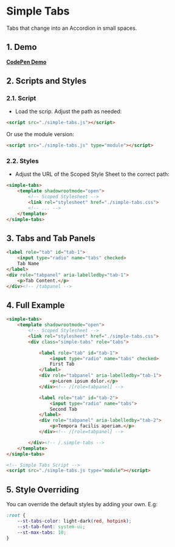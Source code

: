 # Simple Tabs

Tabs that change into an Accordion in small spaces.

## 1. Demo
**[CodePen Demo](https://codepen.io/nonsalant/pen/JojYLGQ)**

## 2. Scripts and Styles

### 2.1. Script
- Load the scrip. Adjust the path as needed:
```html
<script src="./simple-tabs.js"></script>
```
Or use the module version:
```html
<script src="./simple-tabs.js" type="module"></script>
```

### 2.2. Styles
- Adjust the URL of the Scoped Style Sheet to the correct path:
```html
<simple-tabs>
    <template shadowrootmode="open">
        <!-- Scoped Stylesheet -->
        <link rel="stylesheet" href="./simple-tabs.css">
        <!-- ... -->
    </template>
</simple-tabs>
```

## 3. Tabs and Tab Panels
```html
<label role="tab" id="tab-1">
    <input type="radio" name="tabs" checked>
    Tab Name
</label>
<div role="tabpanel" aria-labelledby="tab-1">
    <p>Tab Content.</p>
</div><!-- /tabpanel -->
```

## 4. Full Example
```html
<simple-tabs>
    <template shadowrootmode="open">
        <!-- Scoped Stylesheet -->
        <link rel="stylesheet" href="./simple-tabs.css">
        <div class="simple-tabs" role="tabs">

            <label role="tab" id="tab-1">
                <input type="radio" name="tabs" checked>
                First Tab
            </label>
            <div role="tabpanel" aria-labelledby="tab-1">
                <p>Lorem ipsum dolor.</p>
            </div><!-- /[role=tabpanel] -->

            <label role="tab" id="tab-2">
                <input type="radio" name="tabs">
                Second Tab
            </label>
            <div role="tabpanel" aria-labelledby="tab-2">
                <p>Tempora facilis aperiam.</p>
            </div><!-- /[role=tabpanel] -->

        </div><!-- /.simple-tabs -->
    </template>
</simple-tabs>

<!-- Simple Tabs Script -->
<script src="./simple-tabs.js type="module"></script>
```

## 5. Style Overriding
You can override the default styles by adding your own. E.g:

```css
:root {
    --st-tabs-color: light-dark(red, hotpink);
    --st-tab-font: system-ui;
    --st-max-tabs: 10;
}

```